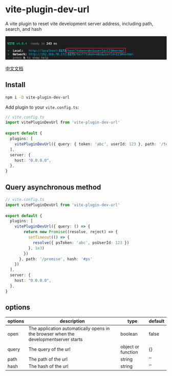 # vite-plugin-dev-url

A vite plugin to reset vite development server address, including path, search, and hash

<img src="img/dome.jpeg">

[中文文档](https://github.com/huandhu/vite-plugin-dev-url/blob/main/README_CN.md)
## Install
```bash
npm i -D vite-plugin-dev-url
```
Add plugin to your `vite.config.ts`:
```ts
// vite.config.ts
import vitePluginDevUrl from 'vite-plugin-dev-url'

export default {
  plugins: [
    vitePluginDevUrl({ query: { token: 'abc', userId: 123 }, path: '/test', hash: '#normal' })
  ],
  server: {
    host: "0.0.0.0",
  },
}
```
## Query asynchronous method

```ts
// vite.config.ts
import vitePluginDevUrl from 'vite-plugin-dev-url'

export default {
  plugins: [
    vitePluginDevUrl({ query: () => {
        return new Promise((resolve, reject) => {
          setTimeout(() => {
            resolve({ psToken: 'abc', psUserId: 123 })
          }, 1e3)
        })
      }, path: '/promise', hash: '#ps'
    })
  ],
  server: {
    host: "0.0.0.0",
  },
}
```
## options
| options| description                                                                          | type                | default |
|--------|------------------------------------------------------------------------------------- |---------------------|---------|
| open   | The application automatically opens in the browser when the developmentserver starts | boolean             | false   |
| query  | The query of the url                                                                 | object or function  | {}      |
| path   | The path of the url                                                                  | string              | ''      |
| hash   | The hash of the url                                                                  | string              | ''      |
